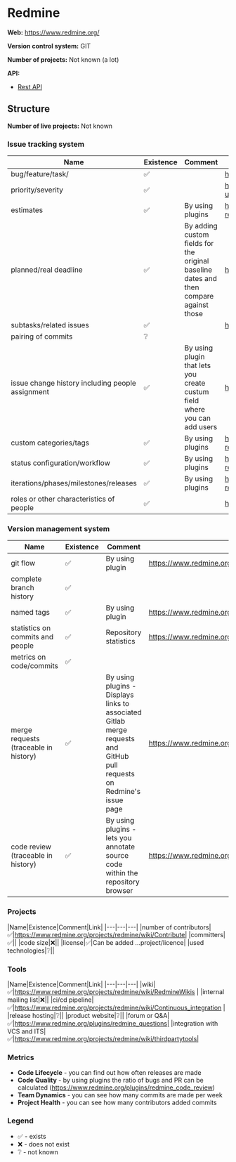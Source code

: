 Redmine
===============

**Web:** https://www.redmine.org/

**Version control system:** GIT

**Number of projects:** Not known (a lot)

**API:**

* [Rest API](https://www.redmine.org/projects/redmine/wiki/rest_api) 


## Structure


**Number of live projects:** Not known

### Issue tracking system

|Name|Existence|Comment|Link|
|---|---|---|---|
|bug/feature/task/|✅||https://www.redmine.org/projects/redmine/wiki/redmineissuetrackingsetup|
|priority/severity|✅||https://support.criticallink.com/redmine/projects/redmine-usage/wiki/Issue_Severity|
|estimates|✅|By using plugins|https://www.easyredmine.com/news/how-to-estimate-projects-in-redmine|
|planned/real deadline|✅|By adding custom fields for the original baseline dates and then compare against those|https://www.redmine.org/boards/1/topics/35027|
|subtasks/related issues|✅||https://www.redmine.org/projects/redmine/wiki/redmineissues|
|pairing of commits|❔|||
|issue change history including people assignment|✅|By using plugin that lets you create custum field where you can add users|https://github.com/preciousplum/custom_users_as_assignees|
|custom categories/tags|✅|By using plugins|https://www.easyredmine.com/documentation-of-easy-redmine/article/tags|
|status configuration/workflow|✅|By using plugins|https://www.easyredmine.com/documentation-of-easy-redmine/article/workflow|
|iterations/phases/milestones/releases|✅|By using plugins|https://www.easyredmine.com/documentation-of-easy-redmine/article/milestones|
|roles or other characteristics of people|✅||https://www.redmine.org/projects/redmine/wiki/RedmineRoles|

### Version management system

|Name|Existence|Comment|Link|
|---|---|---|---|
|git flow|✅|By using plugin|https://www.redmine.org/boards/3/topics/51461|
|complete branch history|✅|||
|named tags|✅|By using plugin|https://www.redmine.org/plugins/redmineup_tags|
|statistics on commits and people|✅|Repository statistics|https://www.redmine.org/projects/redmine/wiki/RedmineRepositoryStatistics|
|metrics on code/commits|✅|||
|merge requests (traceable in history)|✅|By using plugins - Displays links to associated Gitlab merge requests and GitHub pull requests on Redmine's issue page|https://www.redmine.org/plugins/redmine_merge_request_links|
|code review (traceable in history)|✅|By using plugins - lets you annotate source code within the repository browser|https://www.redmine.org/plugins/redmine_code_review|


### Projects

|Name|Existence|Comment|Link|
|---|---|---|
|number of contributors|✅|https://www.redmine.org/projects/redmine/wiki/Contribute|
|committers|✅||
|code size|❌||
|license|✅|Can be added ...project/licence|
|used technologies|❔||


### Tools

|Name|Existence|Comment|Link|
|---|---|---|
|wiki|✅|https://www.redmine.org/projects/redmine/wiki/RedmineWikis |
|internal mailing list|❌||
|ci/cd pipeline|✅|https://www.redmine.org/projects/redmine/wiki/Continuous_integration |
|release hosting|❔||
|product website|❔||
|forum or Q&A|✅|https://www.redmine.org/plugins/redmine_questions|
|integration with VCS and ITS|✅|https://www.redmine.org/projects/redmine/wiki/thirdpartytools|

### Metrics

* **Code Lifecycle** - you can find out how often releases are made 
* **Code Quality** - by using plugins the ratio of bugs and PR can be calculated (https://www.redmine.org/plugins/redmine_code_review) 
* **Team Dynamics** - you can see how many commits are made per week
* **Project Health** - you can see how many contributors added commits

### Legend

* ✅ - exists
* ❌ - does not exist
* ❔ - not known